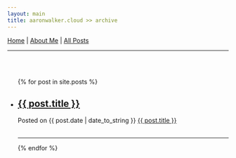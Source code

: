 ```yaml
---
layout: main
title: aaronwalker.cloud >> archive
---
```

<div id="nav">
   <a href="/">Home</a> | <a href="/aboutme.html">About Me</a> | <a href="/archive.html">All Posts</a>
</div>
<hr/>
<br/>
<br/>
<div id="posts">
	<ul>
	{% for post in site.posts %}
	<li>
		<h2><a href="{{ post.url }}">{{ post.title }}</a></h2>
		<div class="posted">Posted on {{ post.date | date_to_string }} <a href="{{ post.url }}#disqus_thread">{{ post.title }}</a></div>
		<br/>
		<hr/>
	</li>
	{% endfor %}
	</ul>
</div>

